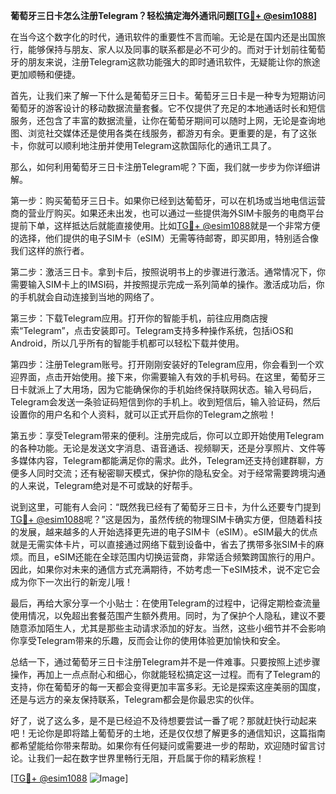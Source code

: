 **葡萄牙三日卡怎么注册Telegram？轻松搞定海外通讯问题[[TG💪+ @esim1088](https://t.me/s/esim1088)]**

在当今这个数字化的时代，通讯软件的重要性不言而喻。无论是在国内还是出国旅行，能够保持与朋友、家人以及同事的联系都是必不可少的。而对于计划前往葡萄牙的朋友来说，注册Telegram这款功能强大的即时通讯软件，无疑能让你的旅途更加顺畅和便捷。

首先，让我们来了解一下什么是葡萄牙三日卡。葡萄牙三日卡是一种专为短期访问葡萄牙的游客设计的移动数据流量套餐。它不仅提供了充足的本地通话时长和短信服务，还包含了丰富的数据流量，让你在葡萄牙期间可以随时上网，无论是查询地图、浏览社交媒体还是使用各类在线服务，都游刃有余。更重要的是，有了这张卡，你就可以顺利地注册并使用Telegram这款国际化的通讯工具了。

那么，如何利用葡萄牙三日卡注册Telegram呢？下面，我们就一步步为你详细讲解。

第一步：购买葡萄牙三日卡。如果你已经到达葡萄牙，可以在机场或当地电信运营商的营业厅购买。如果还未出发，也可以通过一些提供海外SIM卡服务的电商平台提前下单，这样抵达后就能直接使用。比如[TG💪+ @esim1088](https://t.me/s/esim1088)就是一个非常方便的选择，他们提供的电子SIM卡（eSIM）无需等待邮寄，即买即用，特别适合像我们这样的旅行者。

第二步：激活三日卡。拿到卡后，按照说明书上的步骤进行激活。通常情况下，你需要输入SIM卡上的IMSI码，并按照提示完成一系列简单的操作。激活成功后，你的手机就会自动连接到当地的网络了。

第三步：下载Telegram应用。打开你的智能手机，前往应用商店搜索“Telegram”，点击安装即可。Telegram支持多种操作系统，包括iOS和Android，所以几乎所有的智能手机都可以轻松下载并使用。

第四步：注册Telegram账号。打开刚刚安装好的Telegram应用，你会看到一个欢迎界面，点击开始使用。接下来，你需要输入有效的手机号码。在这里，葡萄牙三日卡就派上了大用场，因为它能确保你的手机始终保持联网状态。输入号码后，Telegram会发送一条验证码短信到你的手机上。收到短信后，输入验证码，然后设置你的用户名和个人资料，就可以正式开启你的Telegram之旅啦！

第五步：享受Telegram带来的便利。注册完成后，你可以立即开始使用Telegram的各种功能。无论是发送文字消息、语音通话、视频聊天，还是分享照片、文件等多媒体内容，Telegram都能满足你的需求。此外，Telegram还支持创建群聊，方便多人同时交流；还有秘密聊天模式，保护你的隐私安全。对于经常需要跨境沟通的人来说，Telegram绝对是不可或缺的好帮手。

说到这里，可能有人会问：“既然我已经有了葡萄牙三日卡，为什么还要专门提到[TG💪+ @esim1088](https://t.me/s/esim1088)呢？”这是因为，虽然传统的物理SIM卡确实方便，但随着科技的发展，越来越多的人开始选择更先进的电子SIM卡（eSIM）。eSIM最大的优点就是无需实体卡片，可以直接通过网络下载到设备中，省去了携带多张SIM卡的麻烦。而且，eSIM还能在全球范围内切换运营商，非常适合频繁跨国旅行的用户。因此，如果你对未来的通信方式充满期待，不妨考虑一下eSIM技术，说不定它会成为你下一次出行的新宠儿哦！

最后，再给大家分享一个小贴士：在使用Telegram的过程中，记得定期检查流量使用情况，以免超出套餐范围产生额外费用。同时，为了保护个人隐私，建议不要随意添加陌生人，尤其是那些主动请求添加的好友。当然，这些小细节并不会影响你享受Telegram带来的乐趣，反而会让你的使用体验更加愉快和安全。

总结一下，通过葡萄牙三日卡注册Telegram并不是一件难事。只要按照上述步骤操作，再加上一点点耐心和细心，你就能轻松搞定这一过程。而有了Telegram的支持，你在葡萄牙的每一天都会变得更加丰富多彩。无论是探索这座美丽的国度，还是与远方的亲友保持联系，Telegram都会是你最忠实的伙伴。

好了，说了这么多，是不是已经迫不及待想要尝试一番了呢？那就赶快行动起来吧！无论你是即将踏上葡萄牙的土地，还是仅仅想了解更多的通信知识，这篇指南都希望能给你带来帮助。如果你有任何疑问或需要进一步的帮助，欢迎随时留言讨论。让我们一起在数字世界里畅行无阻，开启属于你的精彩旅程！

[[TG💪+ @esim1088](https://t.me/s/esim1088) ![Image](https://i.postimg.cc/4NQfJmqS/Snipaste-2025-05-13-00-14-12.png)]
